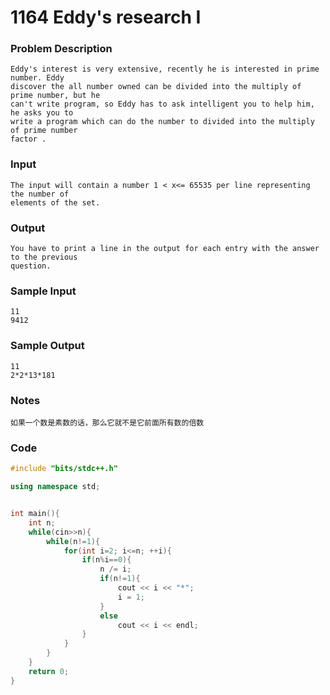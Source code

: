 # 1164 Eddy's research I

### **Problem Description**

```
Eddy's interest is very extensive, recently he is interested in prime number. Eddy 
discover the all number owned can be divided into the multiply of prime number, but he 
can't write program, so Eddy has to ask intelligent you to help him, he asks you to 
write a program which can do the number to divided into the multiply of prime number 
factor .
```

### **Input**

```
The input will contain a number 1 < x<= 65535 per line representing the number of 
elements of the set.
```

### **Output**

```
You have to print a line in the output for each entry with the answer to the previous 
question.
```

### **Sample Input**

```
11
9412
```

### **Sample Output**

```
11
2*2*13*181
```

### Notes

```
如果一个数是素数的话，那么它就不是它前面所有数的倍数
```

### Code

```C++
#include "bits/stdc++.h"

using namespace std;


int main(){
    int n;
    while(cin>>n){
        while(n!=1){
            for(int i=2; i<=n; ++i){
                if(n%i==0){
                    n /= i;
                    if(n!=1){
                        cout << i << "*";
                        i = 1;
                    }
                    else
                        cout << i << endl;
                }
            }
        }
    }
    return 0;
}
```

